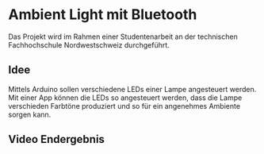 # Ambient Light mit Bluetooth

Das Projekt wird im Rahmen einer Studentenarbeit an der technischen Fachhochschule Nordwestschweiz durchgeführt.

## Idee
Mittels Arduino sollen verschiedene LEDs einer Lampe angesteuert werden. Mit einer App können die LEDs so angesteuert werden, dass die Lampe verschieden Farbtöne produziert und so für ein angenehmes Ambiente sorgen kann. 

## Video Endergebnis



